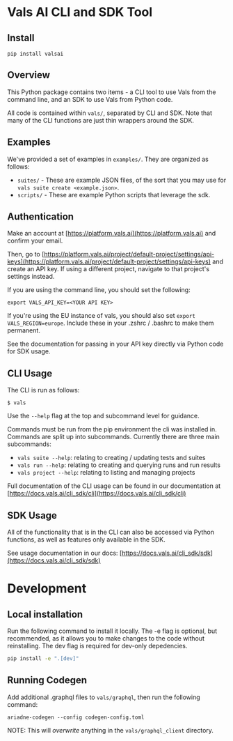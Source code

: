 # Vals AI CLI and SDK Tool

## Install

```
pip install valsai
```

## Overview

This Python package contains two items - a CLI tool to use Vals from the command line, and an SDK to
use Vals from Python code.

All code is contained within `vals/`, separated by CLI and SDK. Note that many of the CLI functions
are just thin wrappers around the SDK.

## Examples

We've provided a set of examples in `examples/`. They are organized as follows:

- `suites/` - These are example JSON files, of the sort that you may use for `vals suite create <example.json>`.
- `scripts/` - These are example Python scripts that leverage the sdk.

## Authentication

Make an account at [https://platform.vals.ai](https://platform.vals.ai) and confirm your email.

Then, go to [https://platform.vals.ai/project/default-project/settings/api-keys](https://platform.vals.ai/project/default-project/settings/api-keys) and create an API key. If using a different project, navigate to that project's settings instead.

If you are using the command line, you should set the following:

```
export VALS_API_KEY=<YOUR API KEY>
```

If you're using the EU instance of vals, you should also set `export VALS_REGION=europe`. Include these in your .zshrc / .bashrc to make them permanent.

See the documentation for passing in your API key directly via Python code for SDK usage.

## CLI Usage

The CLI is run as follows:

```
$ vals
```

Use the `--help` flag at the top and subcommand level for guidance.

Commands must be run from the pip environment the cli was installed in. Commands are split up into subcommands. Currently there are three main subcommands:

- `vals suite --help`: relating to creating / updating tests and suites
- `vals run --help`: relating to creating and querying runs and run results
- `vals project --help`: relating to listing and managing projects

Full documentation of the CLI usage can be found in our documentation at [https://docs.vals.ai/cli_sdk/cli](https://docs.vals.ai/cli_sdk/cli)

## SDK Usage

All of the functionality that is in the CLI can also be accessed via Python functions,
as well as features only available in the SDK.

See usage documentation in our docs: [https://docs.vals.ai/cli_sdk/sdk](https://docs.vals.ai/cli_sdk/sdk)

# Development

## Local installation

Run the following command to install it locally. The -e flag is optional, but recommended, as it allows you to make changes to the code without reinstalling. The dev flag is required for dev-only depedencies.

```bash
pip install -e ".[dev]"
```

## Running Codegen

Add additional .graphql files to `vals/graphql`, then run the following command:

```
ariadne-codegen --config codegen-config.toml
```

NOTE: This will _overwrite_ anything in the `vals/graphql_client` directory.
